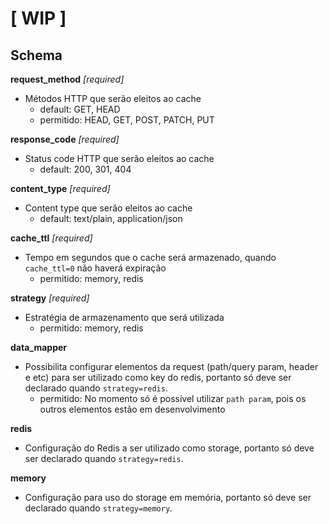 # [ WIP ]

## Schema

**request_method** *[required]*
- Métodos HTTP que serão eleitos ao cache
    - default: GET, HEAD
    - permitido: HEAD, GET, POST, PATCH, PUT

**response_code** *[required]*
- Status code HTTP que serão eleitos ao cache
    - default: 200, 301, 404

**content_type** *[required]*
- Content type que serão eleitos ao cache
    - default: text/plain, application/json

**cache_ttl** *[required]*
- Tempo em segundos que o cache será armazenado, quando `cache_ttl=0` não haverá expiração
    - permitido: memory, redis

**strategy** *[required]*
- Estratégia de armazenamento que será utilizada
    - permitido: memory, redis

**data_mapper**
- Possibilita configurar elementos da request (path/query param, header e etc) para ser utilizado como key do redis, portanto só deve ser declarado quando `strategy=redis`.
    - permitido: No momento só é possível utilizar `path param`, pois os outros elementos estão em desenvolvimento

**redis**
- Configuração do Redis a ser utilizado como storage, portanto só deve ser declarado quando `strategy=redis`.

**memory**
- Configuração para uso do storage em memória, portanto só deve ser declarado quando `strategy=memory`.
